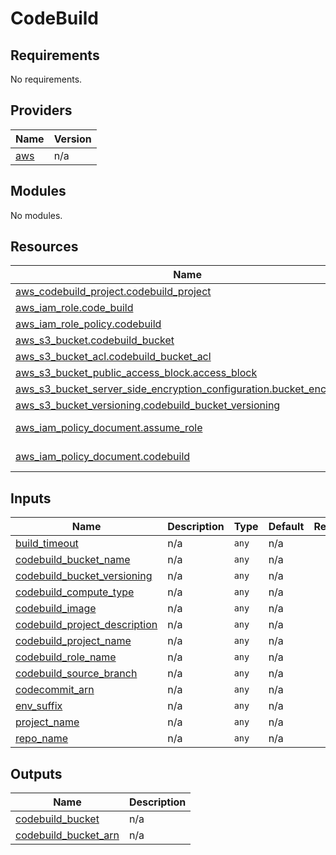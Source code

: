 # CodeBuild

<!-- BEGINNING OF PRE-COMMIT-TERRAFORM DOCS HOOK -->
## Requirements

No requirements.

## Providers

| Name | Version |
|------|---------|
| <a name="provider_aws"></a> [aws](#provider\_aws) | n/a |

## Modules

No modules.

## Resources

| Name | Type |
|------|------|
| [aws_codebuild_project.codebuild_project](https://registry.terraform.io/providers/hashicorp/aws/latest/docs/resources/codebuild_project) | resource |
| [aws_iam_role.code_build](https://registry.terraform.io/providers/hashicorp/aws/latest/docs/resources/iam_role) | resource |
| [aws_iam_role_policy.codebuild](https://registry.terraform.io/providers/hashicorp/aws/latest/docs/resources/iam_role_policy) | resource |
| [aws_s3_bucket.codebuild_bucket](https://registry.terraform.io/providers/hashicorp/aws/latest/docs/resources/s3_bucket) | resource |
| [aws_s3_bucket_acl.codebuild_bucket_acl](https://registry.terraform.io/providers/hashicorp/aws/latest/docs/resources/s3_bucket_acl) | resource |
| [aws_s3_bucket_public_access_block.access_block](https://registry.terraform.io/providers/hashicorp/aws/latest/docs/resources/s3_bucket_public_access_block) | resource |
| [aws_s3_bucket_server_side_encryption_configuration.bucket_encryption](https://registry.terraform.io/providers/hashicorp/aws/latest/docs/resources/s3_bucket_server_side_encryption_configuration) | resource |
| [aws_s3_bucket_versioning.codebuild_bucket_versioning](https://registry.terraform.io/providers/hashicorp/aws/latest/docs/resources/s3_bucket_versioning) | resource |
| [aws_iam_policy_document.assume_role](https://registry.terraform.io/providers/hashicorp/aws/latest/docs/data-sources/iam_policy_document) | data source |
| [aws_iam_policy_document.codebuild](https://registry.terraform.io/providers/hashicorp/aws/latest/docs/data-sources/iam_policy_document) | data source |

## Inputs

| Name | Description | Type | Default | Required |
|------|-------------|------|---------|:--------:|
| <a name="input_build_timeout"></a> [build\_timeout](#input\_build\_timeout) | n/a | `any` | n/a | yes |
| <a name="input_codebuild_bucket_name"></a> [codebuild\_bucket\_name](#input\_codebuild\_bucket\_name) | n/a | `any` | n/a | yes |
| <a name="input_codebuild_bucket_versioning"></a> [codebuild\_bucket\_versioning](#input\_codebuild\_bucket\_versioning) | n/a | `any` | n/a | yes |
| <a name="input_codebuild_compute_type"></a> [codebuild\_compute\_type](#input\_codebuild\_compute\_type) | n/a | `any` | n/a | yes |
| <a name="input_codebuild_image"></a> [codebuild\_image](#input\_codebuild\_image) | n/a | `any` | n/a | yes |
| <a name="input_codebuild_project_description"></a> [codebuild\_project\_description](#input\_codebuild\_project\_description) | n/a | `any` | n/a | yes |
| <a name="input_codebuild_project_name"></a> [codebuild\_project\_name](#input\_codebuild\_project\_name) | n/a | `any` | n/a | yes |
| <a name="input_codebuild_role_name"></a> [codebuild\_role\_name](#input\_codebuild\_role\_name) | n/a | `any` | n/a | yes |
| <a name="input_codebuild_source_branch"></a> [codebuild\_source\_branch](#input\_codebuild\_source\_branch) | n/a | `any` | n/a | yes |
| <a name="input_codecommit_arn"></a> [codecommit\_arn](#input\_codecommit\_arn) | n/a | `any` | n/a | yes |
| <a name="input_env_suffix"></a> [env\_suffix](#input\_env\_suffix) | n/a | `any` | n/a | yes |
| <a name="input_project_name"></a> [project\_name](#input\_project\_name) | n/a | `any` | n/a | yes |
| <a name="input_repo_name"></a> [repo\_name](#input\_repo\_name) | n/a | `any` | n/a | yes |

## Outputs

| Name | Description |
|------|-------------|
| <a name="output_codebuild_bucket"></a> [codebuild\_bucket](#output\_codebuild\_bucket) | n/a |
| <a name="output_codebuild_bucket_arn"></a> [codebuild\_bucket\_arn](#output\_codebuild\_bucket\_arn) | n/a |
<!-- END OF PRE-COMMIT-TERRAFORM DOCS HOOK -->
